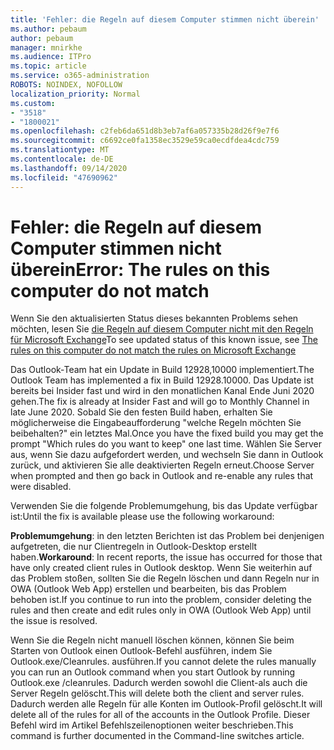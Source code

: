 ```yaml
---
title: 'Fehler: die Regeln auf diesem Computer stimmen nicht überein'
ms.author: pebaum
author: pebaum
manager: mnirkhe
ms.audience: ITPro
ms.topic: article
ms.service: o365-administration
ROBOTS: NOINDEX, NOFOLLOW
localization_priority: Normal
ms.custom:
- "3518"
- "1800021"
ms.openlocfilehash: c2feb6da651d8b3eb7af6a057335b28d26f9e7f6
ms.sourcegitcommit: c6692ce0fa1358ec3529e59ca0ecdfdea4cdc759
ms.translationtype: MT
ms.contentlocale: de-DE
ms.lasthandoff: 09/14/2020
ms.locfileid: "47690962"
---
```

# <a name="error-the-rules-on-this-computer-do-not-match"></a><span data-ttu-id="e5201-102">Fehler: die Regeln auf diesem Computer stimmen nicht überein</span><span class="sxs-lookup"><span data-stu-id="e5201-102">Error: The rules on this computer do not match</span></span>

<span data-ttu-id="e5201-103">Wenn Sie den aktualisierten Status dieses bekannten Problems sehen möchten, lesen Sie [die Regeln auf diesem Computer nicht mit den Regeln für Microsoft Exchange](https://support.office.com/article/d032e037-b224-429e-b325-633afde9b5f0)</span><span class="sxs-lookup"><span data-stu-id="e5201-103">To see updated status of this known issue, see [The rules on this computer do not match the rules on Microsoft Exchange](https://support.office.com/article/d032e037-b224-429e-b325-633afde9b5f0)</span></span>

<span data-ttu-id="e5201-104">Das Outlook-Team hat ein Update in Build 12928,10000 implementiert.</span><span class="sxs-lookup"><span data-stu-id="e5201-104">The Outlook Team has implemented a fix in Build 12928.10000.</span></span> <span data-ttu-id="e5201-105">Das Update ist bereits bei Insider fast und wird in den monatlichen Kanal Ende Juni 2020 gehen.</span><span class="sxs-lookup"><span data-stu-id="e5201-105">The fix is already at Insider Fast and will go to Monthly Channel in late June 2020.</span></span> <span data-ttu-id="e5201-106">Sobald Sie den festen Build haben, erhalten Sie möglicherweise die Eingabeaufforderung "welche Regeln möchten Sie beibehalten?" ein letztes Mal.</span><span class="sxs-lookup"><span data-stu-id="e5201-106">Once you have the fixed build you may get the prompt "Which rules do you want to keep" one last time.</span></span> <span data-ttu-id="e5201-107">Wählen Sie Server aus, wenn Sie dazu aufgefordert werden, und wechseln Sie dann in Outlook zurück, und aktivieren Sie alle deaktivierten Regeln erneut.</span><span class="sxs-lookup"><span data-stu-id="e5201-107">Choose Server when prompted and then go back in Outlook and re-enable any rules that were disabled.</span></span>

<span data-ttu-id="e5201-108">Verwenden Sie die folgende Problemumgehung, bis das Update verfügbar ist:</span><span class="sxs-lookup"><span data-stu-id="e5201-108">Until the fix is available please use the following workaround:</span></span>

<span data-ttu-id="e5201-109">**Problemumgehung**: in den letzten Berichten ist das Problem bei denjenigen aufgetreten, die nur Clientregeln in Outlook-Desktop erstellt haben.</span><span class="sxs-lookup"><span data-stu-id="e5201-109">**Workaround**: In recent reports, the issue has occurred for those that have only created client rules in Outlook desktop.</span></span> <span data-ttu-id="e5201-110">Wenn Sie weiterhin auf das Problem stoßen, sollten Sie die Regeln löschen und dann Regeln nur in OWA (Outlook Web App) erstellen und bearbeiten, bis das Problem behoben ist.</span><span class="sxs-lookup"><span data-stu-id="e5201-110">If you continue to run into the problem, consider deleting the rules and then create and edit rules only in OWA (Outlook Web App) until the issue is resolved.</span></span>

<span data-ttu-id="e5201-111">Wenn Sie die Regeln nicht manuell löschen können, können Sie beim Starten von Outlook einen Outlook-Befehl ausführen, indem Sie Outlook.exe/Cleanrules. ausführen.</span><span class="sxs-lookup"><span data-stu-id="e5201-111">If you cannot delete the rules manually you can run an Outlook command when you start Outlook by running Outlook.exe /cleanrules.</span></span> <span data-ttu-id="e5201-112">Dadurch werden sowohl die Client-als auch die Server Regeln gelöscht.</span><span class="sxs-lookup"><span data-stu-id="e5201-112">This will delete both the client and server rules.</span></span> <span data-ttu-id="e5201-113">Dadurch werden alle Regeln für alle Konten im Outlook-Profil gelöscht.</span><span class="sxs-lookup"><span data-stu-id="e5201-113">It will delete all of the rules for all of the accounts in the Outlook Profile.</span></span> <span data-ttu-id="e5201-114">Dieser Befehl wird im Artikel Befehlszeilenoptionen weiter beschrieben.</span><span class="sxs-lookup"><span data-stu-id="e5201-114">This command is further documented in the Command-line switches article.</span></span>

